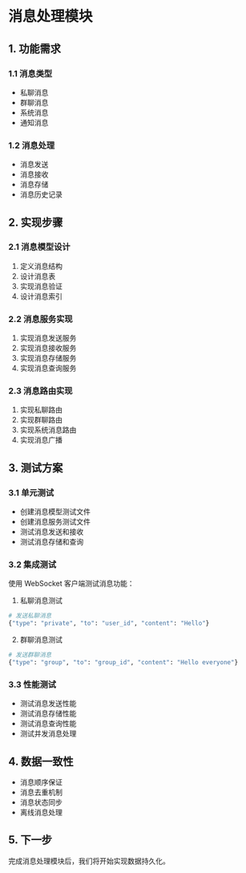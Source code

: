 # 消息处理模块

## 1. 功能需求

### 1.1 消息类型

- 私聊消息
- 群聊消息
- 系统消息
- 通知消息

### 1.2 消息处理

- 消息发送
- 消息接收
- 消息存储
- 消息历史记录

## 2. 实现步骤

### 2.1 消息模型设计

1. 定义消息结构
2. 设计消息表
3. 实现消息验证
4. 设计消息索引

### 2.2 消息服务实现

1. 实现消息发送服务
2. 实现消息接收服务
3. 实现消息存储服务
4. 实现消息查询服务

### 2.3 消息路由实现

1. 实现私聊路由
2. 实现群聊路由
3. 实现系统消息路由
4. 实现消息广播

## 3. 测试方案

### 3.1 单元测试

- 创建消息模型测试文件
- 创建消息服务测试文件
- 测试消息发送和接收
- 测试消息存储和查询

### 3.2 集成测试

使用 WebSocket 客户端测试消息功能：

1. 私聊消息测试

```bash
# 发送私聊消息
{"type": "private", "to": "user_id", "content": "Hello"}
```

2. 群聊消息测试

```bash
# 发送群聊消息
{"type": "group", "to": "group_id", "content": "Hello everyone"}
```

### 3.3 性能测试

- 测试消息发送性能
- 测试消息存储性能
- 测试消息查询性能
- 测试并发消息处理

## 4. 数据一致性

- 消息顺序保证
- 消息去重机制
- 消息状态同步
- 离线消息处理

## 5. 下一步

完成消息处理模块后，我们将开始实现数据持久化。
